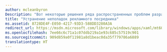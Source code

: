 ```yaml
---
author: mcleanbyron
Description: "Вот некоторые решения ряда распространенных проблем разработки, связанных с рекламным посредником."
title: "Устранение неполадок рекламного посредника"
ms.assetid: 8728DE4F-E050-4217-93D3-588DD3280A3A
redirect_url: https://msdn.microsoft.com/library/windows/apps/xaml/mt605189.aspx
ms.openlocfilehash: 7ee66c6c71a1c07ddb219a1e93c685c57519c901
ms.sourcegitcommit: 909d859a0f11981a8d1beac0da35f779786a6889
translationtype: HT
---
```

